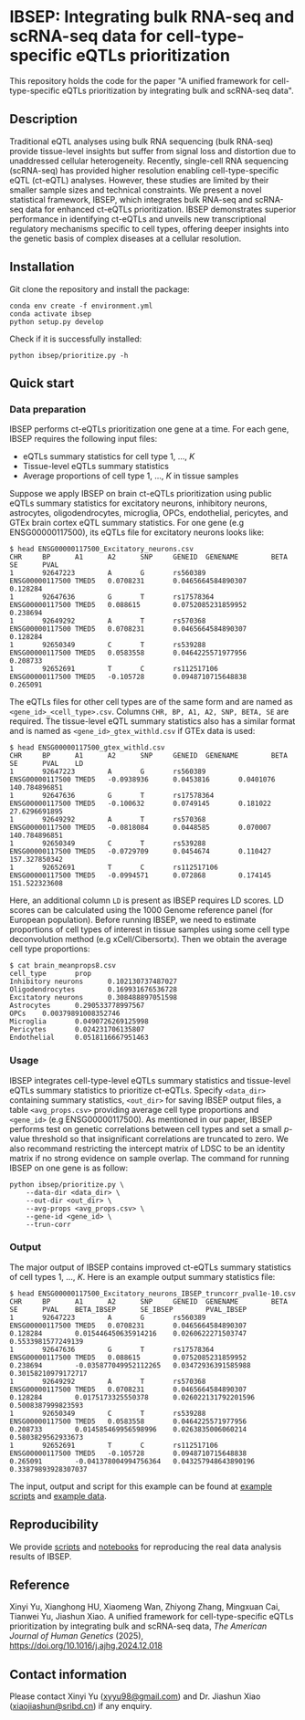 # IBSEP: Integrating bulk RNA-seq and scRNA-seq data for cell-type-specific eQTLs prioritization
This repository holds the code for the paper "A unified framework for cell-type-specific eQTLs prioritization by integrating bulk and scRNA-seq data".

## Description
Traditional eQTL analyses using bulk RNA sequencing (bulk RNA-seq) provide tissue-level insights but suffer from signal loss and distortion due to unaddressed cellular heterogeneity. Recently, single-cell RNA sequencing (scRNA-seq) has provided higher resolution enabling cell-type-specific eQTL (ct-eQTL) analyses. However, these studies are limited by their smaller sample sizes and technical constraints. We present a novel statistical framework, IBSEP, which integrates bulk RNA-seq and scRNA-seq data for enhanced ct-eQTLs prioritization. IBSEP demonstrates superior performance in identifying ct-eQTLs and unveils new transcriptional regulatory mechanisms specific to cell types, offering deeper insights into the genetic basis of complex diseases at a cellular resolution.

## Installation

Git clone the repository and install the package:

```
conda env create -f environment.yml
conda activate ibsep
python setup.py develop
```

Check if it is successfully installed:

```
python ibsep/prioritize.py -h
```

## Quick start

### Data preparation

IBSEP performs ct-eQTLs prioritization one gene at a time. For each gene, IBSEP requires the following input files:

* eQTLs summary statistics for cell type 1, ..., $K$
* Tissue-level eQTLs summary statistics
* Average proportions of cell type 1, ..., $K$ in tissue samples

Suppose we apply IBSEP on brain ct-eQTLs prioritization using public eQTLs summary statistics for excitatory neurons, inhibitory neurons, astrocytes, oligodendrocytes, microglia, OPCs, endothelial, pericytes, and GTEx brain cortex eQTL summary statistics. For one gene (e.g ENSG00000117500), its eQTLs file for excitatory neurons looks like:

``` shell
$ head ENSG00000117500_Excitatory_neurons.csv
CHR     BP      A1      A2      SNP     GENEID  GENENAME        BETA    SE      PVAL
1       92647223        A       G       rs560389        ENSG00000117500 TMED5   0.0708231       0.0465664584890307      0.128284
1       92647636        G       T       rs17578364      ENSG00000117500 TMED5   0.088615        0.0752085231859952      0.238694
1       92649292        A       T       rs570368        ENSG00000117500 TMED5   0.0708231       0.0465664584890307      0.128284
1       92650349        C       T       rs539288        ENSG00000117500 TMED5   0.0583558       0.0464225571977956      0.208733
1       92652691        T       C       rs112517106     ENSG00000117500 TMED5   -0.105728       0.0948710715648838      0.265091
```

The eQTLs files for other cell types are of the same form and are named as `<gene_id>_<cell_type>.csv`. Columns `CHR, BP, A1, A2, SNP, BETA, SE` are required. The tissue-level eQTL summary statistics also has a similar format and is named as `<gene_id>_gtex_withld.csv` if GTEx data is used:

``` shell
$ head ENSG00000117500_gtex_withld.csv
CHR     BP      A1      A2      SNP     GENEID  GENENAME        BETA    SE      PVAL    LD
1       92647223        A       G       rs560389        ENSG00000117500 TMED5   -0.0938936      0.0453816       0.0401076       140.784896851
1       92647636        G       T       rs17578364      ENSG00000117500 TMED5   -0.100632       0.0749145       0.181022        27.6296691895
1       92649292        A       T       rs570368        ENSG00000117500 TMED5   -0.0818084      0.0448585       0.070007        140.784896851
1       92650349        C       T       rs539288        ENSG00000117500 TMED5   -0.0729709      0.0454674       0.110427        157.327850342
1       92652691        T       C       rs112517106     ENSG00000117500 TMED5   -0.0994571      0.072868        0.174145        151.522323608
```

Here, an additional column `LD` is present as IBSEP requires LD scores. LD scores can be calculated using the 1000 Genome reference panel (for European population). Before running IBSEP, we need to estimate proportions of cell types of interest in tissue samples using some cell type deconvolution method (e.g xCell/Cibersortx). Then we obtain the average cell type proportions:

``` shell
$ cat brain_meanprops8.csv
cell_type       prop
Inhibitory neurons      0.102130737487027
Oligodendrocytes        0.169931676536728
Excitatory neurons      0.308488897051598
Astrocytes      0.290533778997567
OPCs    0.00379891008352746
Microglia       0.0490726269125998
Pericytes       0.024231706135807
Endothelial     0.0518116667951463
```

### Usage
IBSEP integrates cell-type-level eQTLs summary statistics and tissue-level eQTLs summary statistics to prioritize ct-eQTLs. Specify `<data_dir>` containing summary statistics, `<out_dir>` for saving IBSEP output files, a table `<avg_props.csv>` providing average cell type proportions and `<gene_id>` (e.g ENSG00000117500). As mentioned in our paper, IBSEP performs test on genetic correlations between cell types and set a small $p$-value threshold so that insignificant correlations are truncated to zero. We also recommand restricting the intercept matrix of LDSC to be an identity matrix if no strong evidence on sample overlap. The command for running IBSEP on one gene is as follow:

``` shell
python ibsep/prioritize.py \
    --data-dir <data_dir> \
    --out-dir <out_dir> \
    --avg-props <avg_props.csv> \
    --gene-id <gene_id> \
    --trun-corr
```

### Output
The major output of IBSEP contains improved ct-eQTLs summary statistics of cell types 1, ..., $K$. Here is an example output summary statistics file:

``` shell
$ head ENSG00000117500_Excitatory_neurons_IBSEP_truncorr_pval1e-10.csv
CHR     BP      A1      A2      SNP     GENEID  GENENAME        BETA    SE      PVAL    BETA_IBSEP      SE_IBSEP        PVAL_IBSEP
1       92647223        A       G       rs560389        ENSG00000117500 TMED5   0.0708231       0.0465664584890307      0.128284        0.015446450635914216    0.0260622271503747      0.5533981577249139
1       92647636        G       T       rs17578364      ENSG00000117500 TMED5   0.088615        0.0752085231859952      0.238694        -0.035877049952112265   0.03472936391585988     0.30158210979172717
1       92649292        A       T       rs570368        ENSG00000117500 TMED5   0.0708231       0.0465664584890307      0.128284        0.0175173325550378      0.026022131792201596    0.5008387999823593
1       92650349        C       T       rs539288        ENSG00000117500 TMED5   0.0583558       0.0464225571977956      0.208733        0.014585469956598996    0.0263835006060214      0.5803829562933673
1       92652691        T       C       rs112517106     ENSG00000117500 TMED5   -0.105728       0.0948710715648838      0.265091        -0.041378004994756364   0.043257948643890196    0.33879893928307037
```

The input, output and script for this example can be found at [example scripts](https://github.com/xinyiyu/IBSEP/tree/main/scripts) and [example data](https://github.com/xinyiyu/IBSEP/tree/main/examples).

## Reproducibility
We provide [scripts](https://github.com/xinyiyu/IBSEP/tree/main/scripts) and [notebooks](https://github.com/xinyiyu/IBSEP/tree/main/notebooks) for reproducing the real data analysis results of IBSEP. 

## Reference
Xinyi Yu, Xianghong HU, Xiaomeng Wan, Zhiyong Zhang, Mingxuan Cai, Tianwei Yu, Jiashun Xiao. A unified framework for cell-type-specific eQTLs prioritization by integrating bulk and scRNA-seq data, _The American Journal of Human Genetics_ (2025), https://doi.org/10.1016/j.ajhg.2024.12.018

## Contact information
Please contact Xinyi Yu (xyyu98@gmail.com) and Dr. Jiashun Xiao (xiaojiashun@sribd.cn) if any enquiry.
